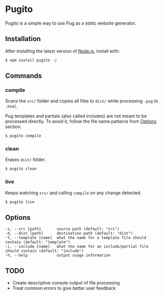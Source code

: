 # Pugito

Pugito is a simple way to use Pug as a static website generator.
 
## Installation

After installing the latest version of [Node.js](http://nodejs.org/), install with:

```bash
$ npm install pugito -g
```

## Commands
### compile

Scans the `src/` folder and copies all files to `dist/` while processing `.pug` to `.html`. 

Pug templates and partials (also called includes) are not meant to be processed directly. To avoid it, follow the file name patterns from [Options](#options) section.

```bash
$ pugito compile
```

### clean

Erases `dist/` folder.

```bash
$ pugito clean
```

### live

Keeps watching `src/` and calling `compile` on any change detected.

```bash
$ pugito live
```

## Options
```
-s, --src [path]       source path (default: "src")
-d, --dist [path]      destination path (default: "dist")
-t, --template [name]  what the name for a template file should contain (default: "template")
-i, --include [name]   what the name for an include/partial file should contain (default: "include")
-h, --help             output usage information
```

## TODO
 - Create descriptive console output of file processing
 - Treat common errors to give better user feedback
